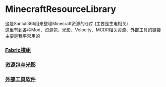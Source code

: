 # MinecraftResourceLibrary

这是Sanluli36li用来整理Minecraft资源的仓库 (主要是生电相关)  
这里有到各种Mod、资源包、光影、Velocity、MCDR相关资源、外部工具的链接  
主要是我平常用的  

### [Fabric模组](Fabric-Mods.md)
### [资源包与光影](Resource-Packs.md)
### [外部工具软件](External-Tools.md)